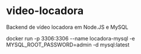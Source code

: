 # video-locadora
Backend de vídeo locadora em Node.JS e MySQL

docker run -p 3306:3306 --name locadora-mysql -e MYSQL_ROOT_PASSWORD=admin -d mysql:latest
